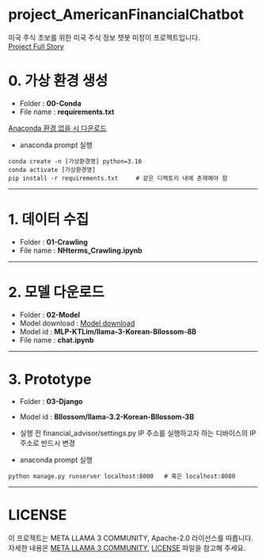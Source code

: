 # project_AmericanFinancialChatbot
미국 주식 초보를 위한 미국 주식 정보 챗봇 미정이 프로젝트입니다.</br>
[Project Full Story](https://www.behance.net/gallery/216484813/_)

# 0. 가상 환경 생성
- Folder : **00-Conda**
- File name : **requirements.txt**

[Anaconda 환경 없을 시 다운로드](https://www.anaconda.com/download)

- anaconda prompt 실행

```
conda create -n [가상환경명] python=3.10
conda activate [가상환경명]
pip install -r requirements.txt		# 같은 디렉토리 내에 존재해야 함
```
----------------------------------------------------------------------
# 1. 데이터 수집
- Folder : **01-Crawling**
- File name : **NHterms_Crawling.ipynb**
----------------------------------------------------------------------
# 2. 모델 다운로드
- Folder : **02-Model**
- Model download : [Model download](https://huggingface.co/Bllossom/llama-3.2-Korean-Bllossom-3B)
- Model id : **MLP-KTLim/llama-3-Korean-Bllossom-8B**
- File name : **chat.ipynb**
----------------------------------------------------------------------
# 3. Prototype
- Folder : **03-Django**
- Model id : **Bllossom/llama-3.2-Korean-Bllossom-3B**
- 실행 전 financial_advisor/settings.py IP 주소를 실행하고자 하는 디바이스의 IP 주소로 반드시 변경

- anaconda prompt 실행
```conda activate [가상환경명]	# 이미 활성화돼 있다면 무시
python manage.py runserver localhost:8000	# 혹은 localhost:8080
```
----------------------------------------------------------------------
# LICENSE
이 프로젝트는 META LLAMA 3 COMMUNITY, Apache-2.0 라이선스를 따릅니다. 자세한 내용은 [META LLAMA 3 COMMUNITY](https://huggingface.co/meta-llama/Meta-Llama-3-8B/resolve/main/LICENSE), [LICENSE](LICENSE) 파일을 참고해 주세요.

